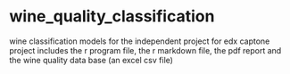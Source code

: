 # wine_quality_classification
wine classification models for the independent project for edx captone project
includes the r program file, the r markdown file, the pdf report and the wine quality data base (an excel csv file)
